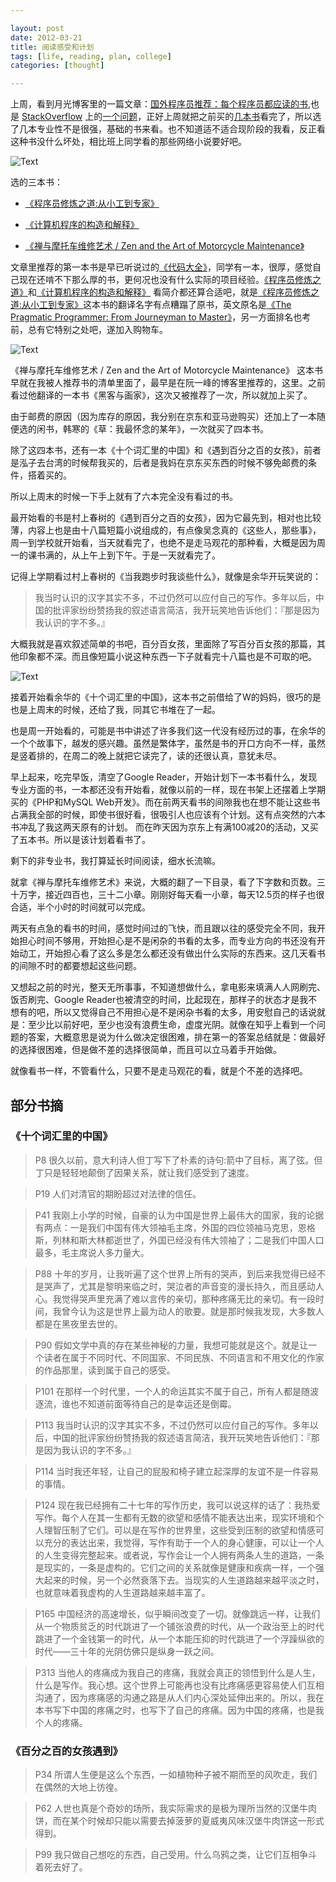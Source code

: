 ```yaml
---

layout: post
date: 2012-03-21
title: 阅读感受和计划
tags: [life, reading, plan, college]
categories: [thought]

---
```


上周，看到月光博客里的一篇文章：[国外程序员推荐：每个程序员都应读的书](http://www.williamlong.info/archives/3028.html),也是 [StackOverflow](http://stackoverflow.com/) 上的[一个问题](http://stackoverflow.com/questions/1711/what-is-the-single-most-influential-book-every-programmer-should-read?tab=votes#tab-top)，正好上周就把之前买的[几本书](http://somemightsay.org/post/recent_events)看完了，所以选了几本专业性不是很强，基础的书来看。也不知道适不适合现阶段的我看，反正看这种书没什么坏处，相比班上同学看的那些网络小说要好吧。

![Text]({{site.url}}/assets/blog_img/2012-03-21-reading-and-plan/alexey-baydakov-8.jpg)

<!-- more -->

选的三本书：

- [《程序员修炼之道:从小工到专家》](http://www.amazon.cn/gp/product/B004GV08CY/tag=vastwork-23&linkCode=as2&camp=536&creative=3200&creativeASIN=B004GV08CY#)

- [《计算机程序的构造和解释》](http://www.amazon.cn/%E8%AE%A1%E7%AE%97%E6%9C%BA%E7%A8%8B%E5%BA%8F%E7%9A%84%E6%9E%84%E9%80%A0%E5%92%8C%E8%A7%A3%E9%87%8A/dp/B0011AP7RY?tag=vastwork-23#)

- [《禅与摩托车维修艺术 / Zen and the Art of Motorcycle Maintenance》](http://www.amazon.cn/gp/product/B005O4PUFC/tag=vastwork-23&linkCode=as2&camp=536&creative=3200&creativeASIN=B005O4PUFC#)

文章里推荐的第一本书是早已听说过的[《代码大全》](http://www.amazon.cn/%E4%BB%A3%E7%A0%81%E5%A4%A7%E5%85%A8-%E5%8F%B2%E8%92%82%E5%A4%AB%E2%80%A2%E8%BF%88%E5%85%8B%E5%BA%B7%E5%A5%88%E5%B0%94/dp/B0061XKRXA/ref=sr_1_1?s=books&ie=UTF8&qid=1332295828&sr=1-1)，同学有一本，很厚，感觉自己现在还啃不下那么厚的书，更何况也没有什么实际的项目经验。[《程序员修炼之道》](http://www.amazon.cn/gp/product/B004GV08CY/tag=vastwork-23&linkCode=as2&camp=536&creative=3200&creativeASIN=B004GV08CY#)和[《计算机程序的构造和解释》](http://www.amazon.cn/%E8%AE%A1%E7%AE%97%E6%9C%BA%E7%A8%8B%E5%BA%8F%E7%9A%84%E6%9E%84%E9%80%A0%E5%92%8C%E8%A7%A3%E9%87%8A/dp/B0011AP7RY?tag=vastwork-23#) 看简介都还算合适吧，就是[《程序员修炼之道:从小工到专家》](http://www.amazon.cn/gp/product/B004GV08CY/tag=vastwork-23&linkCode=as2&camp=536&creative=3200&creativeASIN=B004GV08CY#)这本书的翻译名字有点糟蹋了原书，英文原名是[《The Pragmatic Programmer: From Journeyman to Master》](http://www.amazon.cn/The-Pragmatic-Programmer-From-Journeyman-to-Master-Thomas-David/dp/020161622X/ref=sr_1_3?s=books&ie=UTF8&qid=1332298670&sr=1-3)，另一方面排名也考前，总有它特别之处吧，遂加入购物车。

![Text]({{site.url}}/assets/blog_img/2012-03-21-reading-and-plan/zen.jpg)

《禅与摩托车维修艺术 / Zen and the Art of Motorcycle Maintenance》 这本书早就在我被人推荐书的清单里面了，最早是在阮一峰的博客里推荐的，这里。之前看过他翻译的一本书《黑客与画家》，这次又被推荐了一次，所以就加上买了。

由于邮费的原因（因为库存的原因，我分别在京东和亚马逊购买）还加上了一本随便选的闲书，韩寒的《草：我最怀念的某年》，一次就买了四本书。

除了这四本书，还有一本《十个词汇里的中国》和《遇到百分之百的女孩》，前者是泓子去台湾的时候帮我买的，后者是我妈在京东买东西的时候不够免邮费的条件，搭着买的。

所以上周末的时候一下手上就有了六本完全没有看过的书。

最开始看的书是村上春树的《遇到百分之百的女孩》，因为它最先到，相对也比较薄，内容上也是由十八篇短篇小说组成的，有点像吴念真的《这些人，那些事》，周一到学校就开始看，当天就看完了，也绝不是走马观花的那种看，大概是因为周一的课书满的，从上午上到下午。于是一天就看完了。

记得上学期看过村上春树的《当我跑步时我谈些什么》，就像是余华开玩笑说的： 
> 我当时认识的汉字其实不多，不过仍然可以应付自己的写作。多年以后，中国的批评家纷纷赞扬我的叙述语言简洁，我开玩笑地告诉他们：『那是因为我认识的字不多。』

大概我就是喜欢叙述简单的书吧，百分百女孩，里面除了写百分百女孩的那篇，其他印象都不深。而且像短篇小说这种东西一下子就看完十八篇也是不可取的吧。

![Text]({{site.url}}/assets/blog_img/2012-03-21-reading-and-plan/img_0798.jpg)

接着开始看余华的《十个词汇里的中国》，这本书之前借给了W的妈妈，很巧的是也是上周末的时候，还给了我，同其它书堆在了一起。

也是周一开始看的，可能是书中讲述了许多我们这一代没有经历过的事，在余华的一个个故事下，越发的感兴趣。虽然是繁体字，虽然是书的开口方向不一样，虽然是竖着排的，在周二的晚上就把它读完了，读的还很认真，意犹未尽。

早上起来，吃完早饭，清空了Google Reader，开始计划下一本书看什么，发现专业方面的书，一本都还没有开始看，就像以前的一样，现在书架上还摆着上学期买的《PHP和MySQL Web开发》。而在前两天看书的间隙我也在想不能让这些书占满我全部的时候，即使书很好看，很吸引人也应该有个计划。这有点突然的六本书冲乱了我这两天原有的计划。
而在昨天因为京东上有满100减20的活动，又买了五本书。所以是该计划着看书了。

剩下的非专业书，我打算延长时间阅读，细水长流嘛。

就拿《禅与摩托车维修艺术》来说，大概的翻了一下目录，看了下字数和页数。三十万字，接近四百也，三十二小章。刚刚好每天看一小章，每天12.5页的样子也很合适，半个小时的时间就可以完成。

两天有点急的看书的时间，感觉时间过的飞快，而且跟以往的感受完全不同，我开始担心时间不够用，开始担心是不是闲杂的书看的太多，而专业方向的书还没有开始动工，开始担心看了这么多是怎么都还没有做出什么实际的东西来。这几天看书的间隙不时的都要想起这些问题。

又想起之前的时光，整天无所事事，不知道想做什么，拿电影来填满人人网刷完、饭否刷完、Google Reader也被清空的时间，比起现在，那样子的状态才是我不想有的吧，所以又觉得自己不用担心是不是闲杂书看的太多，用安慰自己的话说就是：至少比以前好吧，至少也没有浪费生命，虚度光阴。就像在知乎上看到一个问题的答案，大概意思是说为什么做决定很困难，排在第一的答案总结就是：做最好的选择很困难，但是做不差的选择很简单，而且可以立马着手开始做。

就像看书一样，不管看什么，只要不是走马观花的看，就是个不差的选择吧。 

## 部分书摘

<!-- more -->

### 《十个词汇里的中国》

> P8
很久以前，意大利诗人但丁写下了朴素的诗句:箭中了目标，离了弦。但丁只是轻轻地颠倒了因果关系，就让我们感受到了速度。

<!-- more -->

> P19
人们对清官的期盼超过对法律的信任。

<!-- more -->

> P41
我刚上小学的时候，自豪的认为中国是世界上最伟大的国家，我的论据有两点：一是我们中国有伟大领袖毛主席，外国的四位领袖马克思，恩格斯，列林和斯大林都逝世了，外国已经没有伟大领袖了；二是我们中国人口最多，毛主席说人多力量大。

<!-- more -->

> P88
十年的岁月，让我听遍了这个世界上所有的哭声，到后来我觉得已经不是哭声了，尤其是黎明来临之时，哭泣者的声音变的漫长持久，而且感动人心。我觉得哭声里充满了难以言传的亲切，那种疼痛无比的亲切。有一段时间，我曾今认为这是世界上最为动人的歌要。就是那时候我发现，大多数人都是在黑夜里去世的。

<!-- more -->

> P90
假如文学中真的存在某些神秘的力量，我想可能就是这个。就是让一个读者在属于不同时代、不同国家、不同民族、不同语言和不用文化的作家的作品那里，读到属于自己的感受。

<!-- more -->

> P101
在那样一个时代里，一个人的命运其实不属于自己，所有人都是随波逐流，谁也不知道前面等待自己的是幸运还是倒霉。

<!-- more -->

> P113
我当时认识的汉字其实不多，不过仍然可以应付自己的写作。多年以后，中国的批评家纷纷赞扬我的叙述语言简洁，我开玩笑地告诉他们：『那是因为我认识的字不多。』

<!-- more -->

> P114
当时我还年轻，让自己的屁股和椅子建立起深厚的友谊不是一件容易的事情。

<!-- more -->

> P124
现在我已经拥有二十七年的写作历史，我可以说这样的话了：我热爱写作。每个人在其一生都有无数的欲望和感情不能表达出来，现实环境和个人理智压制了它们。可以是在写作的世界里，这些受到压制的欲望和情感可以充分的表达出来，我觉得，写作有助于一个人的身心健康，可以让一个人的人生变得完整起来。或者说，写作会让一个人拥有两条人生的道路，一条是现实的，一条是虚构的。它们之间的关系就像是健康和疾病一样，一个强大起来的时候，另一个必然衰落下去。当现实的人生道路越来越平淡之时，也就意味着我虚构的人生道路越来越丰富了。

<!-- more -->

> P165
中国经济的高速增长，似乎瞬间改变了一切。就像跳远一样，让我们从一个物质贫乏的时代跳进了一个铺张浪费的时代，从一个政治至上的时代跳进了一个金钱第一的时代，从一个本能压抑的时代跳进了一个浮躁纵欲的时代——三十年的光阴仿佛只是纵身一跃之间。

<!-- more -->

> P313
当他人的疼痛成为我自己的疼痛，我就会真正的领悟到什么是人生，什么是写作。我心想。这个世界上可能再也没有比疼痛感更容易使人们互相沟通了，因为疼痛感的沟通之路是从人们内心深处延伸出来的。所以，我在本书写下中国的疼痛之时，也写下了自己的疼痛。因为中国的疼痛，也是我个人的疼痛。

### 《百分之百的女孩遇到》

> P34
所谓人生便是这么个东西，一如植物种子被不期而至的风吹走，我们在偶然的大地上彷徨。

<!-- more -->

> P62
人世也真是个奇妙的场所，我实际需求的是极为理所当然的汉堡牛肉饼，而在某个时候却只能以需要去掉菠萝的夏威夷风味汉堡牛肉饼这一形式得到。

<!-- more -->

> P99
我只做自己想吃的东西，自己受用。什么乌鸦之类，让它们互相争斗着死去好了。